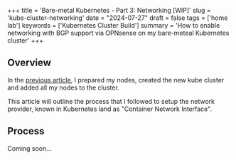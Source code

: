 +++
title = 'Bare-metal Kubernetes - Part 3: Networking [WIP]'
slug = 'kube-cluster-networking'
date = "2024-07-27"
draft = false
tags = ['home lab']
keywords = ['Kubernetes Cluster Build']
summary = 'How to enable networking with BGP support via OPNsense on my bare-meteal Kubernetes cluster'
+++

## Overview

In the [previous article](/posts/kube-cluster-bootstrap), I prepared my nodes, created the new kube cluster and added all my nodes to the cluster.

This article will outline the process that I followed to setup the network provider, known in Kubernetes land as "Container Network Interface". 

## Process

Coming soon...